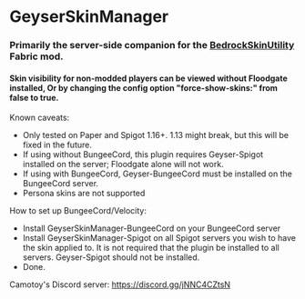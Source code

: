 # GeyserSkinManager

### Primarily the server-side companion for the [BedrockSkinUtility](https://github.com/Camotoy/BedrockSkinUtility) Fabric mod. 

#### Skin visibility for non-modded players can be viewed without Floodgate installed, Or by changing the config option "force-show-skins:" from false to true.

Known caveats:

- Only tested on Paper and Spigot 1.16+. 1.13 might break, but this will be fixed in the future.
- If using without BungeeCord, this plugin requires Geyser-Spigot installed on the server; Floodgate alone will not work.
- If using with BungeeCord, Geyser-BungeeCord must be installed on the BungeeCord server.
- Persona skins are not supported

How to set up BungeeCord/Velocity:

- Install GeyserSkinManager-BungeeCord on your BungeeCord server
- Install GeyserSkinManager-Spigot on all Spigot servers you wish to have the skin applied to. It is not required that the plugin be installed to all servers. Geyser-Spigot should not be installed.
- Done.

Camotoy's Discord server: https://discord.gg/jNNC4CZtsN
